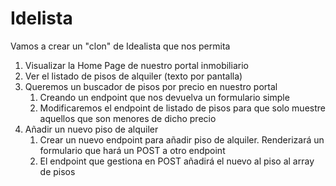 # Idelista

Vamos a crear un "clon" de Idealista que nos permita

1. Visualizar la Home Page de nuestro portal inmobiliario
2. Ver el listado de pisos de alquiler (texto por pantalla)
3. Queremos un buscador de pisos por precio en nuestro portal
   1. Creando un endpoint que nos devuelva un formulario simple
   2. Modificaremos el endpoint de listado de pisos para que solo muestre aquellos que son menores de dicho precio
4. Añadir un nuevo piso de alquiler
   1. Crear un nuevo endpoint para añadir piso de alquiler. Renderizará un formulario que hará un POST a otro endpoint
   2. El endpoint que gestiona en POST añadirá el nuevo al piso al array de pisos


